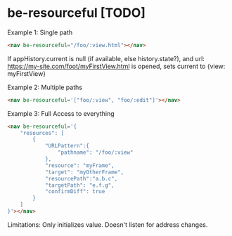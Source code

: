 # be-resourceful [TODO]

Example 1: Single path

```html
<nav be-resourceful="/foo/:view.html"></nav>
```

If appHistory.current is null (if available, else history.state?), and url:  https://my-site.com/foot/myFirstView.html is opened, sets current to {view: myFirstView}

Example 2:  Multiple paths

```html
<nav be-resourceful='["foo/:view", "foo/:edit"]'></nav>
```

Example 3:  Full Access to everything

```html
<nav be-resourceful='{
    "resources": [
        {
            "URLPattern":{
                "pathname": "/foo/:view"
            },
            "resource": "myFrame",
            "target": "myOtherFrame",
            "resourcePath":"a.b.c",
            "targetPath": "e.f.g",
            "confirmDiff": true
        }
    ]
}'></nav>
```


Limitations:  Only initializes value.  Doesn't listen for address changes.
